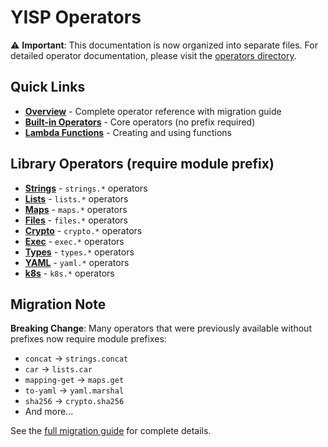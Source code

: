# YISP Operators

⚠️ **Important**: This documentation is now organized into separate files. For detailed operator documentation, please visit the [operators directory](operators/).

## Quick Links

- [**Overview**](operators/README.md) - Complete operator reference with migration guide
- [**Built-in Operators**](operators/builtin.md) - Core operators (no prefix required)
- [**Lambda Functions**](operators/lambda.md) - Creating and using functions

## Library Operators (require module prefix)

- [**Strings**](operators/strings.md) - `strings.*` operators
- [**Lists**](operators/lists.md) - `lists.*` operators  
- [**Maps**](operators/maps.md) - `maps.*` operators
- [**Files**](operators/files.md) - `files.*` operators
- [**Crypto**](operators/crypto.md) - `crypto.*` operators
- [**Exec**](operators/exec.md) - `exec.*` operators
- [**Types**](operators/types.md) - `types.*` operators
- [**YAML**](operators/yaml.md) - `yaml.*` operators
- [**k8s**](operators/k8s.md) - `k8s.*` operators

## Migration Note

**Breaking Change**: Many operators that were previously available without prefixes now require module prefixes:

- `concat` → `strings.concat`
- `car` → `lists.car`
- `mapping-get` → `maps.get`
- `to-yaml` → `yaml.marshal`
- `sha256` → `crypto.sha256`
- And more...

See the [full migration guide](operators/README.md#migration-from-previous-versions) for complete details.
